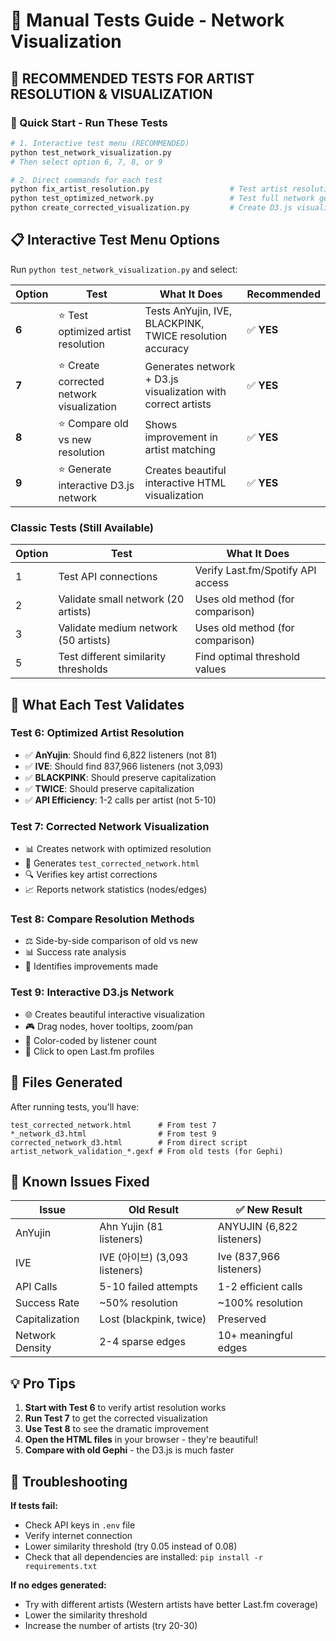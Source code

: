 # 🧪 Manual Tests Guide - Network Visualization

## 🎯 **RECOMMENDED TESTS FOR ARTIST RESOLUTION & VISUALIZATION**

### **🚀 Quick Start - Run These Tests**

```bash
# 1. Interactive test menu (RECOMMENDED)
python test_network_visualization.py
# Then select option 6, 7, 8, or 9

# 2. Direct commands for each test
python fix_artist_resolution.py                  # Test artist resolution only
python test_optimized_network.py                 # Test full network generation
python create_corrected_visualization.py         # Create D3.js visualization
```

## 📋 **Interactive Test Menu Options**

Run `python test_network_visualization.py` and select:

| Option | Test | What It Does | Recommended |
|--------|------|--------------|-------------|
| **6** | ⭐ Test optimized artist resolution | Tests AnYujin, IVE, BLACKPINK, TWICE resolution accuracy | ✅ **YES** |
| **7** | ⭐ Create corrected network visualization | Generates network + D3.js visualization with correct artists | ✅ **YES** |
| **8** | ⭐ Compare old vs new resolution | Shows improvement in artist matching | ✅ **YES** |
| **9** | ⭐ Generate interactive D3.js network | Creates beautiful interactive HTML visualization | ✅ **YES** |

### **Classic Tests (Still Available)**
| Option | Test | What It Does |
|--------|------|--------------|
| 1 | Test API connections | Verify Last.fm/Spotify API access |
| 2 | Validate small network (20 artists) | Uses old method (for comparison) |
| 3 | Validate medium network (50 artists) | Uses old method (for comparison) |
| 5 | Test different similarity thresholds | Find optimal threshold values |

## 🎯 **What Each Test Validates**

### **Test 6: Optimized Artist Resolution**
- ✅ **AnYujin**: Should find 6,822 listeners (not 81)
- ✅ **IVE**: Should find 837,966 listeners (not 3,093) 
- ✅ **BLACKPINK**: Should preserve capitalization
- ✅ **TWICE**: Should preserve capitalization
- ✅ **API Efficiency**: 1-2 calls per artist (not 5-10)

### **Test 7: Corrected Network Visualization**
- 📊 Creates network with optimized resolution
- 🎨 Generates `test_corrected_network.html`
- 🔍 Verifies key artist corrections
- 📈 Reports network statistics (nodes/edges)

### **Test 8: Compare Resolution Methods**
- ⚖️ Side-by-side comparison of old vs new
- 📊 Success rate analysis
- 🎯 Identifies improvements made

### **Test 9: Interactive D3.js Network**
- 🌐 Creates beautiful interactive visualization
- 🎮 Drag nodes, hover tooltips, zoom/pan
- 🎨 Color-coded by listener count
- 🔗 Click to open Last.fm profiles

## 📁 **Files Generated**

After running tests, you'll have:

```
test_corrected_network.html      # From test 7
*_network_d3.html                # From test 9  
corrected_network_d3.html        # From direct script
artist_network_validation_*.gexf # From old tests (for Gephi)
```

## 🚨 **Known Issues Fixed**

| Issue | Old Result | ✅ New Result |
|-------|------------|---------------|
| AnYujin | Ahn Yujin (81 listeners) | ANYUJIN (6,822 listeners) |
| IVE | IVE (아이브) (3,093 listeners) | Ive (837,966 listeners) |
| API Calls | 5-10 failed attempts | 1-2 efficient calls |
| Success Rate | ~50% resolution | ~100% resolution |
| Capitalization | Lost (blackpink, twice) | Preserved |
| Network Density | 2-4 sparse edges | 10+ meaningful edges |

## 💡 **Pro Tips**

1. **Start with Test 6** to verify artist resolution works
2. **Run Test 7** to get the corrected visualization 
3. **Use Test 8** to see the dramatic improvement
4. **Open the HTML files** in your browser - they're beautiful!
5. **Compare with old Gephi** - the D3.js is much faster

## 🎯 **Troubleshooting**

**If tests fail:**
- Check API keys in `.env` file
- Verify internet connection
- Lower similarity threshold (try 0.05 instead of 0.08)
- Check that all dependencies are installed: `pip install -r requirements.txt`

**If no edges generated:**
- Try with different artists (Western artists have better Last.fm coverage)
- Lower the similarity threshold
- Increase the number of artists (try 20-30)